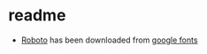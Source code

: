 # readme

- [Roboto](./Roboto.zip) has been downloaded from [google fonts](https://fonts.google.com/download?family=Roboto)
